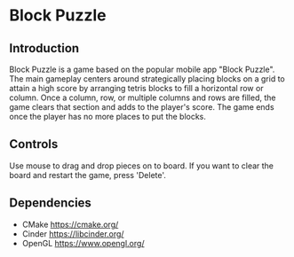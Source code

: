 # Block Puzzle

## Introduction
Block Puzzle is a game based on the popular mobile app "Block Puzzle". The main
gameplay centers around strategically placing blocks on a grid to attain a high score by arranging tetris blocks to fill a horizontal row
or column. Once a column, row, or multiple columns and rows are filled, the game clears that section and adds to the player's score.
The game ends once the player has no more places to put the blocks.
  
## Controls
Use mouse to drag and drop pieces on to board. If you want to clear the board and restart the game, press 'Delete'.

## Dependencies
* CMake
  https://cmake.org/
* Cinder
  https://libcinder.org/
* OpenGL
  https://www.opengl.org/
